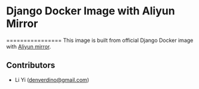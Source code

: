 # Django Docker Image with Aliyun Mirror
================
This image is built from official Django Docker image with [Aliyun mirror](http://mirrors.aliyun.com/).

Contributors
-------------------
* Li Yi (denverdino@gmail.com)

